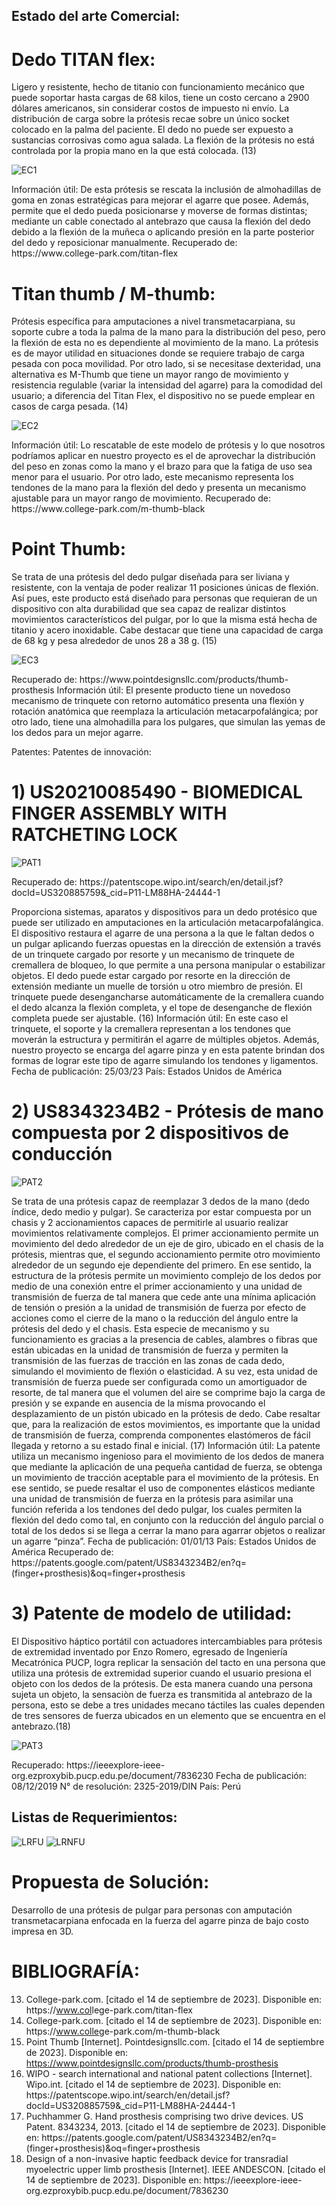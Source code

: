 ## Estado del arte Comercial:

# Dedo TITAN flex:
Ligero y resistente, hecho de titanio con funcionamiento mecánico que puede soportar hasta cargas de 68 kilos, tiene un costo cercano a 2900 dólares americanos, sin considerar costos de impuesto ni envío. 
La distribución de carga sobre la prótesis recae sobre un único socket colocado en la palma del paciente. 
El dedo no puede ser expuesto a sustancias corrosivas como agua salada.
La flexión de la prótesis no está controlada por la propia mano en la que está colocada. (13)

![EC1](https://github.com/T0mmyoo4/FunBioIB/blob/main/Imagenes/EC1.jpg)

Información útil: De esta prótesis se rescata la inclusión de almohadillas de goma en zonas estratégicas para mejorar el agarre que posee. Además, permite que el dedo pueda posicionarse y moverse de formas distintas; mediante un cable conectado al antebrazo que causa la flexión del dedo debido a la flexión de la muñeca o aplicando presión en la parte posterior del dedo y reposicionar manualmente.
Recuperado de: http<span>s:/<span>/ww<span>w.co<span>llege-park.com/tit<span>an-flex

# Titan thumb / M-thumb:
Prótesis específica para amputaciones a nivel transmetacarpiana, su soporte cubre a toda la palma de la mano para la distribución del peso, pero la flexión de esta no es dependiente al movimiento de la mano. La prótesis es de mayor utilidad en situaciones donde se requiere trabajo de carga pesada con poca movilidad. 
Por otro lado, si se necesitase dexteridad, una alternativa es M-Thumb que tiene un mayor rango de movimiento y resistencia regulable (variar la intensidad del agarre) para la comodidad del usuario; a diferencia del Titan Flex, el dispositivo no se puede emplear en casos de carga pesada. (14)

![EC2](https://github.com/T0mmyoo4/FunBioIB/blob/main/Imagenes/EC2.jpg)

Información útil: Lo rescatable de este modelo de prótesis y lo que nosotros podríamos aplicar en nuestro proyecto es el de aprovechar la distribución del peso en zonas como la mano y el brazo para que la fatiga de uso sea menor para el usuario. Por otro lado, este mecanismo representa los tendones de la mano para la flexión del dedo y presenta un mecanismo ajustable para un mayor rango de movimiento.
Recuperado de: ht<span>tps://ww<span>w.col<span>lege-park.com/m-th<span>umb-black

# Point Thumb:
Se trata de una prótesis del dedo pulgar diseñada para ser liviana y resistente, con la ventaja de poder realizar 11 posiciones únicas de flexión. Así pues, este producto está diseñado para personas que requieran de un dispositivo con alta durabilidad que sea capaz de realizar distintos movimientos característicos del pulgar, por lo que la misma está hecha de titanio y acero inoxidable. Cabe destacar que tiene una capacidad de carga de 68 kg y pesa alrededor de unos 28 a 38 g. (15)

![EC3](https://github.com/T0mmyoo4/FunBioIB/blob/main/Imagenes/EC3.jpg)

Recuperado de: https<span>:/<span>/www<span>.poin<span>tdesignsllc.com/produ<span>cts/thu<span>mb-prosthesis
Información útil: El presente producto tiene un novedoso mecanismo de trinquete con retorno automático presenta una flexión y rotación anatómica que reemplaza la articulación metacarpofalángica; por otro lado, tiene una almohadilla para los pulgares, que simulan las yemas de los dedos para un mejor agarre.  

Patentes:
Patentes de innovación:
# 1) US20210085490 - BIOMEDICAL FINGER ASSEMBLY WITH RATCHETING LOCK
  
 ![PAT1](https://github.com/T0mmyoo4/FunBioIB/blob/main/Imagenes/PAT1.jpg)
 
 Recuperado de: htt<span>ps:/<span>/pa<span>tentscope.wip<span>o.int/search/en/detail.jsf?<span>docId=US320885759&_cid=<span>P11-LM88HA-24444-1
 
Proporciona sistemas, aparatos y dispositivos para un dedo protésico que puede ser utilizado en amputaciones en la articulación metacarpofalángica. El dispositivo restaura el agarre de una persona a la que le faltan  dedos o un pulgar aplicando fuerzas opuestas en la dirección de extensión a través de un trinquete cargado por resorte y un mecanismo de trinquete de cremallera de bloqueo, lo que permite a una persona manipular o estabilizar objetos. El dedo puede estar cargado por resorte en la dirección de extensión mediante un muelle de torsión u otro miembro de presión. El trinquete puede desengancharse automáticamente de la cremallera cuando el dedo alcanza la flexión completa, y el tope de desenganche de flexión completa puede ser ajustable. (16)
Información útil: En este caso el trinquete, el soporte y la cremallera representan a los tendones que moverán la estructura y permitirán el agarre de múltiples objetos. Además, nuestro proyecto se encarga del agarre pinza y en esta patente brindan dos formas de lograr este tipo de agarre simulando los tendones y ligamentos. 
Fecha de publicación: 25/03/23
País: Estados Unidos de América

# 2) US8343234B2 - Prótesis de mano compuesta por 2 dispositivos de conducción
 ![PAT2](https://github.com/T0mmyoo4/FunBioIB/blob/main/Imagenes/PAT2.jpg)
 
Se trata de una prótesis capaz de reemplazar 3 dedos de la mano (dedo índice, dedo medio y pulgar). Se caracteriza por estar compuesta por un chasis y 2 accionamientos capaces de permitirle al usuario realizar movimientos relativamente complejos. El primer accionamiento permite un movimiento del dedo alrededor de un eje de giro, ubicado en el chasis de la prótesis, mientras que, el segundo accionamiento permite otro movimiento alrededor de un segundo eje dependiente del primero. En ese sentido, la estructura de la prótesis permite un movimiento complejo de los dedos por medio de una conexión entre el primer accionamiento y una unidad de transmisión de fuerza de tal manera que cede ante una mínima aplicación de tensión o presión a la unidad de transmisión de fuerza por efecto de acciones como el cierre de la mano o la reducción del ángulo entre la prótesis del dedo y el chasis. Esta especie de mecanismo y su funcionamiento es gracias a la presencia de cables, alambres o fibras que están ubicadas en la unidad de transmisión de fuerza y permiten la transmisión de las fuerzas de tracción en las zonas de cada dedo, simulando el movimiento de flexión o elasticidad. A su vez, esta unidad de transmisión de fuerza puede ser configurada como un amortiguador de resorte, de tal manera que el volumen del aire se comprime bajo la carga de presión y se expande en ausencia de la misma provocando el desplazamiento de un pistón ubicado en la prótesis de dedo. Cabe resaltar que, para la realización de estos movimientos, es importante que la unidad de transmisión de fuerza, comprenda componentes elastómeros de fácil llegada y retorno a su estado final e inicial.   (17)
Información útil:
La patente utiliza un mecanismo ingenioso para el movimiento de los dedos de manera que mediante la aplicación de una pequeña cantidad de fuerza, se obtenga un movimiento de tracción aceptable para el movimiento de la prótesis. En ese sentido, se puede resaltar el uso de componentes elásticos mediante una unidad de transmisión de fuerza en la prótesis para asimilar una función referida a los tendones del dedo pulgar, los cuales permiten la flexión del dedo como tal, en conjunto con la reducción del ángulo parcial o total de los dedos si se llega a cerrar la mano para agarrar objetos o realizar un agarre “pinza”.
Fecha de publicación: 01/01/13
País: Estados Unidos de América
Recuperado de: http<span>s://pa<span>ten<span>ts.google.com/patent/US8<span>343234B2/e<span>n?q=(finger+prosthes<span>is)&oq=finger+prosthes<span>is

# 3) Patente de modelo de utilidad:
El Dispositivo háptico portátil con actuadores intercambiables para prótesis de extremidad inventado por Enzo Romero, egresado de Ingeniería Mecatrónica PUCP, logra replicar la sensación del tacto en una persona que utiliza una prótesis de extremidad superior cuando el usuario presiona el objeto con los dedos de la  prótesis. De esta manera cuando una persona sujeta un objeto, la sensaciòn de fuerza es transmitida al antebrazo de la persona, esto se debe a tres unidades mecano táctiles las cuales dependen de tres sensores de fuerza ubicados en un elemento que se encuentra en el antebrazo.(18)

![PAT3](https://github.com/T0mmyoo4/FunBioIB/blob/main/Imagenes/PAT3.jpg)

Recuperado:  htt<span>ps://i<span>eeexplore-<span>ieee-org.ezproxybib.pucp.e<span>du.pe/docu<span>ment/7836230
Fecha de publicación: 08/12/2019
N° de resolución: 2325-2019/DIN
País: Perú

## Listas de Requerimientos: 

![LRFU](https://github.com/T0mmyoo4/FunBioIB/blob/main/Imagenes/LRFU.jpg)
![LRNFU](https://github.com/T0mmyoo4/FunBioIB/blob/main/Imagenes/LRNFU.jpg)


# Propuesta de Solución:
Desarrollo de una prótesis de pulgar para personas con amputación transmetacarpiana enfocada en la fuerza del agarre pinza de bajo costo impresa en 3D. 








# BIBLIOGRAFÍA:

13. College-park.com. [citado el 14 de septiembre de 2023]. Disponible en:<span> h<span>t<span>tp<span>s:/<span>/www.col<span>lege-park.c<span>om/tita<span>n-flex
14. College-park.com. [citado el 14 de septiembre de 2023]. Disponible en: https<span>:/<span>/www.colle<span>ge-park.com/m-t<span>humb-black
15. Point Thumb [Internet]. Pointdesignsllc.com. [citado el 14 de septiembre de 2023]. Disponible en: https://www.pointdesignsllc.com/products/thumb-prosthesis
16. WIPO - search international and national patent collections [Internet]. Wipo.int. [citado el 14 de septiembre de 2023]. Disponible en: https<span>:/<span>/patentsco<span>pe.wipo.<span>int/se<span>arch/en/detail.jsf?docId=U<span>S320885759&_cid=P11-LM88H<span>A-24444-1
17. Puchhammer G. Hand prosthesis comprising two drive devices. US Patent. 8343234, 2013. [citado el 14 de septiembre de 2023]. Disponible en: https://pate<span>nts.<span>google.com/pate<span>nt/US834<span>3234B2/en?q=(finger+prosthesis)&oq=finger+pr<span>osthesis
18. Design of a non-invasive haptic feedback device for transradial myoelectric upper limb prosthesis [Internet]. IEEE ANDESCON. [citado el 14 de septiembre de 2023]. Disponible en: htt<span>ps:/<span>/iee<span>explore-ieee<span>-org.ezpro<span>xybib.puc<span>p.edu.pe/docum<span>ent/<span>7836230




   






